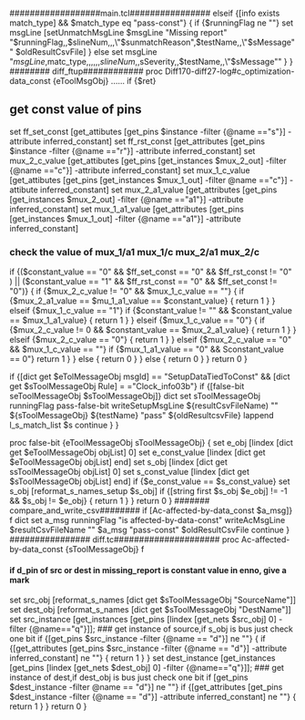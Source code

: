 ##################main.tcl################
elseif {[info exists match_type] && $match_type eq "pass-const"} {
  if {$runningFlag ne ""} 
      set msgLine [setUnmatchMsgLine $msgLine "Missing report" "$runningFlag,,$slineNum,,,\"$sunmatchReason\",$testName,,\"$sMessage\"" $oldResultCsvFile]
  } else 
    set msgLine "$msgLine,$matc_type,,,,,,$slineNum,,$sSeverity,,$testName,,\"$sMessage\""
  }
  }
######## diff_ftup############
proc Diff170-diff27-log#c_optimization-data_const {eToolMsgObj} 
......
if {$ret} 
## get const value of pins
  set ff_set_const [get_attibutes [get_pins $instance -filter {@name =="s"}] -attribute inferred_constant]
  set ff_rst_const [get_attributes [get_pins $instance -filter {@name =="r"}] -attribute inferred_constant]
  set mux_2_c_value [get_attibutes [get_pins [get_instances $mux_2_out] -filter {@name =="c"}] -attribute inferred_constant]
  set mux_1_c_value [get_attibutes [get_pins [get_instances $mux_1_out] -filter @name =="c"}] -attibute inferred_constant]
  set mux_2_a1_value [get_attributes [get_pins [get_instances $mux_2_out] -filter {@name =="a1"}] -attribute inferred_constant]
  set mux_1_a1_value [get_attributes [get_pins [get_instances $mux_1_out] -filter {@name =="a1"}] -attribute inferred_constant]
### check the value of mux_1/a1 mux_1/c mux_2/a1 mux_2/c
  if {($constant_value == "0" && $ff_set_const == "0" && $ff_rst_const != "0" ) || ($constant_value == "1" && $ff_rst_const == "0" && $ff_set_const != "0")} {
	 if {$mux_2_c_value != "0" && $mux_1_c_value == ""} {
 		if {$mux_2_a1_value == $mu_1_a1_value == $constant_value} {
		 return 1
 		}
	 } elseif {$mux_1_c_value == "1"} 
	 if {$constant_value != "" && $constant_value == $mux_1_a1_value} {
	 return 1
 	}
	 } elseif {$mux_1_c_value == "0"} {
 		if {$mux_2_c_value != 0 && $constant_value == $mux_2_a1_value} {
 		return 1
		}
	}  elseif {$mux_2_c_value == "0"} {
 	return 1
	 }
 } elseif {$mux_2_c_value == "0" && $mux_1_c_value == ""} 
 if {$mux_1_a1_value == "0" && Sconstant_value == 0"} 
 return 1
 }
 } else {
 return 0
 }
  } else {
  return 0
  }
 }
 return 0
}

 if {[dict get $eTolMessageObj msgId] == "SetupDataTiedToConst" && [dict get $sToolMessageObj Rule] = ="Clock_info03b"} 
if {[false-bit seToolMessageObj $sToolMessageObj]} 
dict set sToolMessageObj runningFlag pass-false-bit
writeSetupMsgLine ${resultCsvFileName) "" ${sToolMessageObj} ${testName} "pass" ${oldResultcsvFile}
lappend l_s_match_list $s
continue
}
}

proc false-bit {eToolMessageObj sToolMessageObj} {
 set e_obj [lindex [dict get $eToolMessageObj objList] 0]
 set e_const_value [lindex [dict get $eToolMessageObj objList] end]
 set s_obj [lindex [dict get ssToolMessageObj objList] 0]
 set s_const_value [lindex [dict get $sToolMessageObj objList] end]
 if {$e_const_value == $s_const_value} 
set s_obj [reformat_s_names_setup $s_obj]
if {[string first $s_obj $e_obj] != -1 && $s_obj != $e_obj} {
 return 1
}
 }
 return 0
}
####### compare_and_write_csv########
if [Ac-affected-by-data_const $a_msg]} f
 dict set a_msg runningFlag "is affected-by-data-const"
 writeAcMsgLine $resultCsvFileName "" $a_msg "pass-const" $oldResultCsvFile
 continue
}
################ diff.tc#####################
proc Ac-affected-by-data_const {sToolMessageObj} f
#### if d_pin of src or dest in missing_report is constant value in enno, give a mark
 set src_obj [reformat_s_names [dict get $sToolMessageObj "SourceName"]]
 set dest_obj [reformat_s_names [dict get $sToolMessageObj "DestName"]]
 set src_instance [get_instances [get_pins [lindex [get_nets $src_obj] 0] -filter {@name=="q"}]]; ### get instance of source,if s_obj is bus just check one bit
 if {[get_pins $src_instance -filter {@name == "d"}] ne ""} {
	if {[get_attributes [get_pins $src_instance -filter {@name == "d"}] -attribute inferred_constant] ne ""} {
  	 return 1
  	}
 }
 set dest_instance [get_instances [get_pins [lindex [get_nets $dest_obj] 0] -filter {@name=="q"}]]; ### get instance of dest,if dest_obj is bus just check one bit
 if [get_pins $dest_instance -filter @name == "d"}] ne ""} 
if {[get_attributes [get_pins $dest_instance -filter {@name == "d"}] -attribute inferred_constant] ne ""} {
   return 1
  }
 }
 return 0
}
